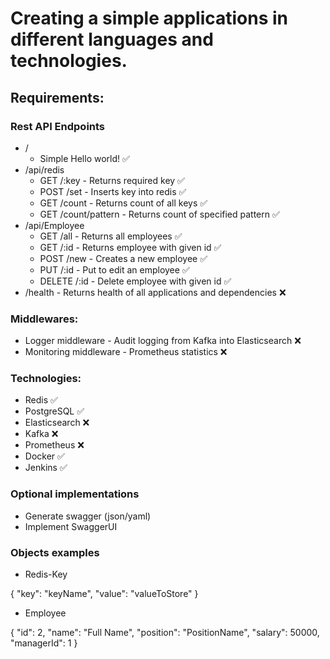 # Creating a simple applications in different languages and technologies.
## Requirements:
### Rest API Endpoints
* /
  * Simple Hello world! ✅
* /api/redis
  * GET /:key -  Returns required key ✅
  * POST /set - Inserts key into redis ✅
  * GET /count - Returns count of all keys ✅
  * GET /count/pattern - Returns count of specified pattern ✅
* /api/Employee
  * GET /all - Returns all employees ✅
  * GET /:id - Returns employee with given id ✅
  * POST /new - Creates a new employee ✅
  * PUT /:id - Put to edit an employee ✅
  * DELETE /:id - Delete employee with given id ✅
* /health - Returns health of all applications and dependencies ❌

### Middlewares:
* Logger middleware - Audit logging from Kafka into Elasticsearch ❌
* Monitoring middleware - Prometheus statistics ❌

### Technologies:
* Redis ✅
* PostgreSQL ✅
* Elasticsearch ❌
* Kafka ❌
* Prometheus ❌
* Docker ✅
* Jenkins ✅

### Optional implementations
* Generate swagger (json/yaml)
* Implement SwaggerUI

### Objects examples
* Redis-Key

{
  "key": "keyName",
  "value": "valueToStore"
}

* Employee

{
  "id": 2,
  "name": "Full Name",
  "position": "PositionName",
  "salary": 50000,
  "managerId": 1
}